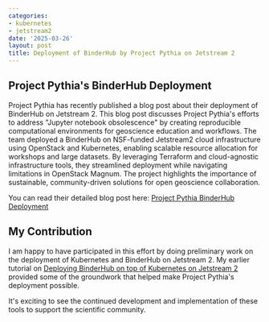 ```yaml
---
categories:
- kubernetes
- jetstream2
date: '2025-03-26'
layout: post
title: Deployment of BinderHub by Project Pythia on Jetstream 2
---
```


## Project Pythia's BinderHub Deployment

Project Pythia has recently published a blog post about their deployment of BinderHub on Jetstream 2. This blog post discusses Project Pythia's efforts to address "Jupyter notebook obsolescence" by creating reproducible computational environments for geoscience education and workflows. The team deployed a BinderHub on NSF-funded Jetstream2 cloud infrastructure using OpenStack and Kubernetes, enabling scalable resource allocation for workshops and large datasets. By leveraging Terraform and cloud-agnostic infrastructure tools, they streamlined deployment while navigating limitations in OpenStack Magnum. The project highlights the importance of sustainable, community-driven solutions for open geoscience collaboration.

You can read their detailed blog post here: [Project Pythia BinderHub Deployment](https://2i2c.org/blog/2025/jetstream-binderhub/)

## My Contribution

I am happy to have participated in this effort by doing preliminary work on the deployment of Kubernetes and BinderHub on Jetstream 2. My earlier tutorial on [Deploying BinderHub on top of Kubernetes on Jetstream 2](./2022-11-15-binderhub-jetstream2.md) provided some of the groundwork that helped make Project Pythia's deployment possible.

It's exciting to see the continued development and implementation of these tools to support the scientific community.
